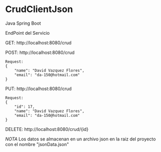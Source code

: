 # CrudClientJson
Java Spring Boot

EndPoint del Servicio

GET:
    http://localhost:8080/crud

POST:
    http://localhost:8080/crud

    Request:
    {
        "name": "David Vazquez Flores",
        "email": "da-150@hotmail.com"
    }

PUT:
    http://localhost:8080/crud

    Request:
    {
        "id": 17,
        "name": "David Vazquez Flores",
        "email": "da-150@hotmail.com"
    }

DELETE:
    http://localhost:8080/crud/{id}

*NOTA*
Los datos se almacenan en un archivo json en la raiz del proyecto con el nombre "jsonData.json"